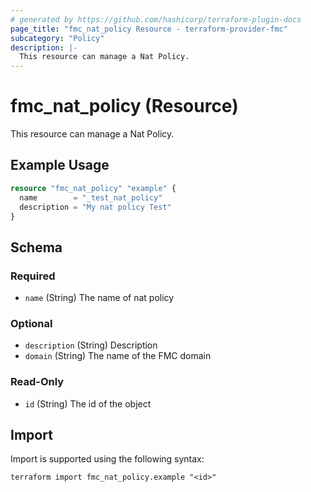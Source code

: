 ```yaml
---
# generated by https://github.com/hashicorp/terraform-plugin-docs
page_title: "fmc_nat_policy Resource - terraform-provider-fmc"
subcategory: "Policy"
description: |-
  This resource can manage a Nat Policy.
---
```


# fmc_nat_policy (Resource)

This resource can manage a Nat Policy.

## Example Usage

```terraform
resource "fmc_nat_policy" "example" {
  name        = "_test_nat_policy"
  description = "My nat policy Test"
}
```

<!-- schema generated by tfplugindocs -->
## Schema

### Required

- `name` (String) The name of nat policy

### Optional

- `description` (String) Description
- `domain` (String) The name of the FMC domain

### Read-Only

- `id` (String) The id of the object

## Import

Import is supported using the following syntax:

```shell
terraform import fmc_nat_policy.example "<id>"
```
